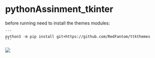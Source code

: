 # pythonAssinment_tkinter
before running need to install the themes modules:
```` 
```
python3 -m pip install git+https://github.com/RedFantom/ttkthemes
```
````


<img src="https://i.ibb.co/P1SXHD2/Screenshot-from-2021-09-08-19-39-24.png" />
